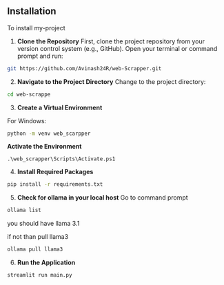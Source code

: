 ## Installation

To install my-project

1. **Clone the Repository**
First, clone the project repository from your version control system (e.g., GitHub). Open your terminal or command prompt and run:

```bash
git https://github.com/Avinash24R/web-Scrapper.git
```

2. **Navigate to the Project Directory**
Change to the project directory:

```bash
cd web-scrappe
```
3. **Create a Virtual Environment**


For Windows:

```bash
python -m venv web_scarpper
```
**Activate the Environment**
```
.\web_scrapper\Scripts\Activate.ps1

```
4. **Install Required Packages**


```bash
pip install -r requirements.txt
```
5. **Check for ollama in your local host**
Go to command prompt
```bash
ollama list
```
you should have llama 3.1

if not than pull llama3
```bash
ollama pull llama3
```
6. **Run the Application**
```bash
streamlit run main.py
```
